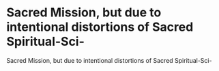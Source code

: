 # Sacred Mission, but due to intentional distortions of Sacred Spiritual-Sci-

Sacred Mission, but due to intentional distortions of Sacred Spiritual-Sci-